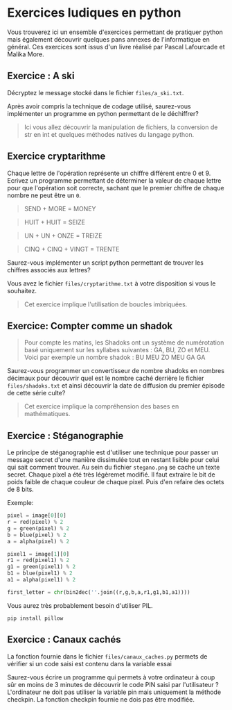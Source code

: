 # Exercices ludiques en python

Vous trouverez ici un ensemble d'exercices permettant de pratiquer python mais également découvrir quelques pans annexes de l'informatique en général.
Ces exercices sont issus d'un livre réalisé par Pascal Lafourcade et Malika More.

## Exercice : A ski
Décryptez le message stocké dans le fichier `files/a_ski.txt`.

Après avoir compris la technique de codage utilisé, saurez-vous implémenter un programme en python permettant de le déchiffrer?

> Ici vous allez découvrir la manipulation de fichiers, la conversion de str en int et quelques méthodes natives du langage python. 

## Exercice cryptarithme
Chaque lettre de l'opération représente un chiffre différent entre 0 et 9. Ecrivez un programme permettant de déterminer la valeur de chaque lettre pour que l'opération soit correcte, sachant que le premier chiffre de chaque nombre ne peut être un `0`.
> SEND + MORE = MONEY

> HUIT + HUIT = SEIZE

> UN + UN + ONZE = TREIZE

> CINQ + CINQ + VINGT = TRENTE

Saurez-vous implémenter un script python permettant de trouver les chiffres associés aux lettres?

Vous avez le fichier `files/cryptarithme.txt` à votre disposition si vous le souhaitez. 

> Cet exercice implique l'utilisation de boucles imbriquées.

## Exercice: Compter comme un shadok
> Pour compte les matins, les Shadoks ont un système de numérotation basé uniquement sur les syllabes suivantes : 
>GA, BU, ZO et MEU.
>Voici par exemple un nombre shadok : BU MEU ZO MEU GA GA

Saurez-vous programmer un convertisseur de nombre shadoks  en nombres décimaux pour découvrir quel est le nombre caché derrière le fichier `files/shadoks.txt` et ainsi découvrir la date de diffusion du premier épisode de cette série culte?

> Cet exercice implique la compréhension des bases en mathématiques.

## Exercice : Stéganographie
Le principe de stéganographie est d'utiliser une technique pour passer un message secret d'une manière dissimulée tout en restant lisible pour celui qui sait comment trouver. 
Au sein du fichier `stegano.png` se cache un texte secret. Chaque pixel a été très légèremet modifié.
Il faut extraire le bit de poids faible de chaque couleur de chaque pixel.
Puis d'en refaire des octets de 8 bits.

Exemple: 
```python
pixel = image[0][0]
r = red(pixel) % 2
g = green(pixel) % 2
b = blue(pixel) % 2
a = alpha(pixel) % 2 

pixel1 = image[1][0]
r1 = red(pixel1) % 2
g1 = green(pixel1) % 2
b1 = blue(pixel1) % 2
a1 = alpha(pixel1) % 2 

first_letter = chr(bin2dec(''.join((r,g,b,a,r1,g1,b1,a1))))
```
Vous aurez très probablement besoin d'utiliser PIL.
```shell
pip install pillow
```

## Exercice : Canaux cachés
La fonction fournie dans le fichier `files/canaux_caches.py` permets de vérifier si
un code saisi est contenu dans la variable essai

Saurez-vous écrire un programme qui permets à votre ordinateur à coup sûr en moins de 3 minutes de découvrir le code PIN saisi par l'utilisateur ? 
L'ordinateur ne doit pas utiliser la variable pin mais uniquement la méthode checkpin.
La fonction checkpin fournie ne dois pas être modifiée.